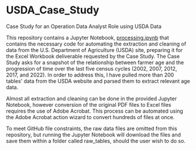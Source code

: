 # USDA_Case_Study
Case Study for an Operation Data Analyst Role using USDA Data

This repository contains a Jupyter Notebook, [processing.ipynb](processing.ipynb) that contains the necessary code for automating the extraction and cleaning of data from the U.S. Department of Agriculture (USDA) site, preparing it for the Excel Workbook deliverable requested by the Case Study. The Case Study asks for a snapshot of the relationship between farmer age and the progression of time over the last five census cycles (2002, 2007, 2012, 2017, and 2022). In order to address this, I have pulled more than 200 tables' data from the USDA website and parsed them to extract relevant age data. 

Almost all extraction and cleaning can be done in the provided Jupyter Notebook, however conversion of the original PDF files to Excel files requires the use of Adobe Acrobat. This process can be automated using the Adobe Acrobat action wizard to convert hundreds of files at once. 

To meet GitHub file constraints, the raw data files are omitted from this repository, but running the Jupyter Notebook will download the files and save them within a folder called raw_tables, should the user wish to do so. 
